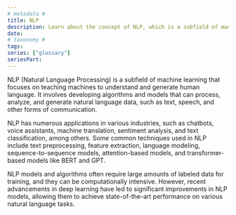 ```yaml
---
# metadata # 
title: NLP
description: Learn about the concept of NLP, which is a subfield of machine learning that focuses on teaching machines to understand and generate human language.
date: 
# taxonomy #
tags:  
series: ["glossary"]
seriesPart:
--- 
```


NLP (Natural Language Processing) is a subfield of machine learning that focuses on teaching machines to understand and generate human language. It involves developing algorithms and models that can process, analyze, and generate natural language data, such as text, speech, and other forms of communication.

NLP has numerous applications in various industries, such as chatbots, voice assistants, machine translation, sentiment analysis, and text classification, among others. Some common techniques used in NLP include text preprocessing, feature extraction, language modeling, sequence-to-sequence models, attention-based models, and transformer-based models like BERT and GPT.

NLP models and algorithms often require large amounts of labeled data for training, and they can be computationally intensive. However, recent advancements in deep learning have led to significant improvements in NLP models, allowing them to achieve state-of-the-art performance on various natural language tasks.